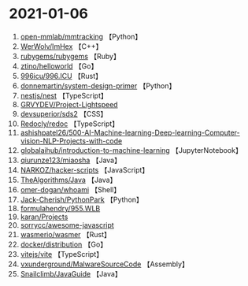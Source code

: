 # 2021-01-06

1. [open-mmlab/mmtracking](https://github.com/open-mmlab/mmtracking) 【Python】
2. [WerWolv/ImHex](https://github.com/WerWolv/ImHex) 【C++】
3. [rubygems/rubygems](https://github.com/rubygems/rubygems) 【Ruby】
4. [ztino/helloworld](https://github.com/ztino/helloworld) 【Go】
5. [996icu/996.ICU](https://github.com/996icu/996.ICU) 【Rust】
6. [donnemartin/system-design-primer](https://github.com/donnemartin/system-design-primer) 【Python】
7. [nestjs/nest](https://github.com/nestjs/nest) 【TypeScript】
8. [GRVYDEV/Project-Lightspeed](https://github.com/GRVYDEV/Project-Lightspeed) 
9. [devsuperior/sds2](https://github.com/devsuperior/sds2) 【CSS】
10. [Redocly/redoc](https://github.com/Redocly/redoc) 【TypeScript】
11. [ashishpatel26/500-AI-Machine-learning-Deep-learning-Computer-vision-NLP-Projects-with-code](https://github.com/ashishpatel26/500-AI-Machine-learning-Deep-learning-Computer-vision-NLP-Projects-with-code) 
12. [globalaihub/introduction-to-machine-learning](https://github.com/globalaihub/introduction-to-machine-learning) 【JupyterNotebook】
13. [qiurunze123/miaosha](https://github.com/qiurunze123/miaosha) 【Java】
14. [NARKOZ/hacker-scripts](https://github.com/NARKOZ/hacker-scripts) 【JavaScript】
15. [TheAlgorithms/Java](https://github.com/TheAlgorithms/Java) 【Java】
16. [omer-dogan/whoami](https://github.com/omer-dogan/whoami) 【Shell】
17. [Jack-Cherish/PythonPark](https://github.com/Jack-Cherish/PythonPark) 【Python】
18. [formulahendry/955.WLB](https://github.com/formulahendry/955.WLB) 
19. [karan/Projects](https://github.com/karan/Projects) 
20. [sorrycc/awesome-javascript](https://github.com/sorrycc/awesome-javascript) 
21. [wasmerio/wasmer](https://github.com/wasmerio/wasmer) 【Rust】
22. [docker/distribution](https://github.com/docker/distribution) 【Go】
23. [vitejs/vite](https://github.com/vitejs/vite) 【TypeScript】
24. [vxunderground/MalwareSourceCode](https://github.com/vxunderground/MalwareSourceCode) 【Assembly】
25. [Snailclimb/JavaGuide](https://github.com/Snailclimb/JavaGuide) 【Java】
